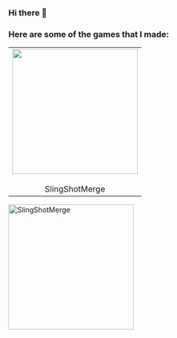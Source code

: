 ### Hi there 👋


### Here are some of the games that I made:


<table>
  <tr>
    <td align="center" height="250">
        <div class="grid-item"><img src="https://github.com/BoraOzkoc/SlingShotMerge/blob/main/RPReplay_Final1673351619_AdobeExpress.gif"  height="250"></div>
        <br />
        SlingShotMerge
      </a>
    </td>
    
  </tr>
  
</table>
<div class="grid-container" id="myDIV">
  <div><img src="https://github.com/BoraOzkoc/SlingShotMerge/blob/main/RPReplay_Final1673351619_AdobeExpress.gif" alt="SlingShotMerge" height="250"></div>
  
  
</div>

<!--
**BoraOzkoc/BoraOzkoc** is a ✨ _special_ ✨ repository because its `README.md` (this file) appears on your GitHub profile.


-->
